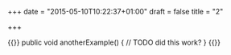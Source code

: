 +++
date = "2015-05-10T10:22:37+01:00"
draft = false
title = "2"

+++

{{<highlight java>}}
public void anotherExample() {
  // TODO did this work?
}
{{</highlight>}}

